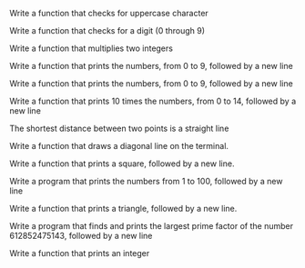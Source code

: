 Write a function that checks for uppercase character

Write a function that checks for a digit (0 through 9)

Write a function that multiplies two integers

Write a function that prints the numbers, from 0 to 9, followed by a new line

Write a function that prints the numbers, from 0 to 9, followed by a new line

Write a function that prints 10 times the numbers, from 0 to 14, followed by a new line

The shortest distance between two points is a straight line

Write a function that draws a diagonal line on the terminal.

Write a function that prints a square, followed by a new line.

Write a program that prints the numbers from 1 to 100, followed by a new line

Write a function that prints a triangle, followed by a new line.

Write a program that finds and prints the largest prime factor of the number 612852475143, followed by a new line

Write a function that prints an integer



